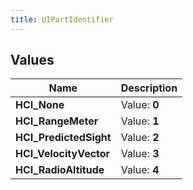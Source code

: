 ```yaml
---
title: UIPartIdentifier
---
```


## Values

| Name | Description |
| ---- | ----------- |
| **HCI\_None** | Value: **0** |
| **HCI\_RangeMeter** | Value: **1** |
| **HCI\_PredictedSight** | Value: **2** |
| **HCI\_VelocityVector** | Value: **3** |
| **HCI\_RadioAltitude** | Value: **4** |

